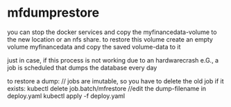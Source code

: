 # mfdumprestore

you can stop the docker services and copy the myfinancedata-volume to the new location or an nfs share.
to restore this volume create an empty volume myfinancedata and copy the saved volume-data to it

just in case, if this process is not working due to an hardwarecrash e.G., a job is scheduled that dumps the database every day

to restore a dump:
// jobs are imutable, so you have to delete the old job if it exists:
kubectl delete job.batch/mfrestore
//edit the dump-filename in  deploy.yaml
kubectl apply -f deploy.yaml